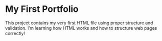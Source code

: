 # My First Portfolio

This project contains my very first HTML file using proper structure and validation. I’m learning how HTML works and how to structure web pages correctly!

